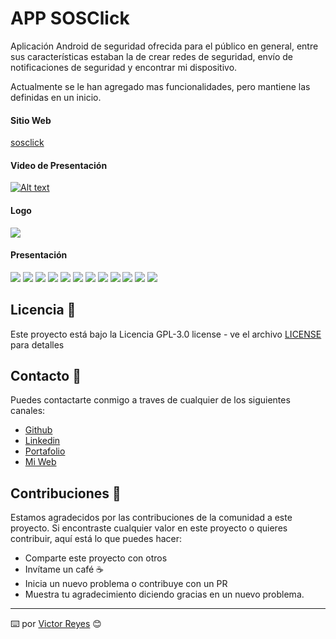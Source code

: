 # APP SOSClick
Aplicación Android de seguridad ofrecida para el público en general, entre sus características estaban la de crear redes de seguridad, envío de notificaciones de seguridad y encontrar mi dispositivo.

Actualmente se le han agregado mas funcionalidades, pero mantiene las definidas en un inicio.

#### Sitio Web
[sosclick](https://www.sosclick.cl/)

#### Video de Presentación
[![Alt text](https://img.youtube.com/vi/YTnEZDfJuGk/0.jpg)](https://www.youtube.com/watch?v=YTnEZDfJuGk)

#### Logo
<img src='https://raw.githubusercontent.com/tenshi98/Trabajo_Imagenes/main/APP%20SOSClick/src/logo_hor.png' />

#### Presentación
<img src='https://raw.githubusercontent.com/tenshi98/Trabajo_Imagenes/main/APP%20SOSClick/src/Diapositiva2.JPG' />
<img src='https://raw.githubusercontent.com/tenshi98/Trabajo_Imagenes/main/APP%20SOSClick/src/Diapositiva3.JPG' />
<img src='https://raw.githubusercontent.com/tenshi98/Trabajo_Imagenes/main/APP%20SOSClick/src/Diapositiva4.JPG' />
<img src='https://raw.githubusercontent.com/tenshi98/Trabajo_Imagenes/main/APP%20SOSClick/src/Diapositiva5.JPG' />
<img src='https://raw.githubusercontent.com/tenshi98/Trabajo_Imagenes/main/APP%20SOSClick/src/Diapositiva6.JPG' />
<img src='https://raw.githubusercontent.com/tenshi98/Trabajo_Imagenes/main/APP%20SOSClick/src/Diapositiva7.JPG' />
<img src='https://raw.githubusercontent.com/tenshi98/Trabajo_Imagenes/main/APP%20SOSClick/src/Diapositiva8.JPG' />
<img src='https://raw.githubusercontent.com/tenshi98/Trabajo_Imagenes/main/APP%20SOSClick/src/Diapositiva9.JPG' />
<img src='https://raw.githubusercontent.com/tenshi98/Trabajo_Imagenes/main/APP%20SOSClick/src/Diapositiva10.JPG' />
<img src='https://raw.githubusercontent.com/tenshi98/Trabajo_Imagenes/main/APP%20SOSClick/src/Diapositiva11.JPG' />
<img src='https://raw.githubusercontent.com/tenshi98/Trabajo_Imagenes/main/APP%20SOSClick/src/Diapositiva12.JPG' />
<img src='https://raw.githubusercontent.com/tenshi98/Trabajo_Imagenes/main/APP%20SOSClick/src/Diapositiva13.JPG' />

## Licencia 📄
Este proyecto está bajo la Licencia GPL-3.0 license - ve el archivo [LICENSE](LICENSE) para detalles

## Contacto 📖
Puedes contactarte conmigo a traves de cualquier de los siguientes canales:
- [Github](https://github.com/tenshi98)
- [Linkedin](https://www.linkedin.com/in/victor-reyes-galvez/)
- [Portafolio](https://tenshi98.github.io/portafolio/)
- [Mi Web](https://web.digitalcreations.cl/)

## Contribuciones 🎁
Estamos agradecidos por las contribuciones de la comunidad a este proyecto. Si encontraste cualquier valor en este proyecto o quieres contribuir, aquí está lo que puedes hacer:

- Comparte este proyecto con otros
- Invítame un café ☕
- Inicia un nuevo problema o contribuye con un PR
- Muestra tu agradecimiento diciendo gracias en un nuevo problema.

---

⌨️ por [Victor Reyes](https://github.com/tenshi98) 😊